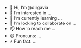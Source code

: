 - 👋 Hi, I’m @dirgavia
- 👀 I’m interested in ...
- 🌱 I’m currently learning ...
- 💞️ I’m looking to collaborate on ...
- 📫 How to reach me ...
- 😄 Pronouns: ...
- ⚡ Fun fact: ...

<!---
dirgavia/dirgavia is a ✨ special ✨ repository because its `README.md` (this file) appears on your GitHub profile.
You can click the Preview link to take a look at your changes.
--->
